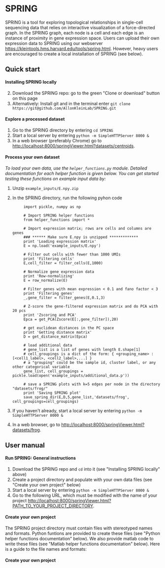 # SPRING

SPRING is a tool for exploring topological relationships in single-cell sequencing data that relies on interactive visualization of a force-directed graph. In the SPRING graph, each node is a cell and each edge is an instance of proximity in gene expression space. Users can upload their own expression data to SPRING using our webserver https://kleintools.hms.harvard.edu/tools/spring.html. However, heavy users are encouraged to create a local installation of SPRING (see below). 

## Quick start ##

#### Installing SPRING locally ####

2. Download the SPRING repo: go to the green "Clone or download" button on this page
2. Alternatively: Install git and in the terminal enter `git clone https://git@github.com/AllonKleinLab/SPRING.git`

#### Explore a processed dataset ####

1. Go to the SPRING directory by entering `cd SPRING`
2. Start a local server by entering `python -m SimpleHTTPServer 8000 &`
3. In a web browser (preferably Chrome) go to <a href="http://localhost:8000/springViewer.html?datasets/centroids">http://localhost:8000/springViewer.html?datasets/centroids</a>.

#### Process your own dataset ####

_To load your own data, use the `helper_functions.py` module. Detailed documentation for each helper function is given below. You can get started testing these functions on example input data by:_

1. Unzip `example_inputs/E.npy.zip`
2. In the SPRING directory, run the following pyhon code

            import pickle, numpy as np

            # Import SPRING helper functions
            from helper_functions import *

            # Import expression matrix; rows are cells and columns are genes
            ### ****** Make sure E.npy is unzipped *************
            print 'Loading expression matrix'
            E = np.load('example_inputs/E.npy')

            # Filter out cells with fewer than 1000 UMIs
            print 'Filtering cells'
            E,cell_filter = filter_cells(E,1000)

            # Normalize gene expression data
            print 'Row-normalizing'
            E = row_normalize(E)

            # Filter genes with mean expression < 0.1 and fano factor < 3
            print 'Filtering genes'
            _,gene_filter = filter_genes(E,0.1,3)

            # Z-score the gene-filtered expression matrix and do PCA with 20 pcs
            print 'Zscoring and PCA'
            Epca = get_PCA(Zscore(E[:,gene_filter]),20)

            # get euclidean distances in the PC space
            print 'Getting distance matrix'
            D = get_distance_matrix(Epca)

            # load additional data
            # gene_list is a list of genes with length E.shape[1]
            # cell_groupings is a dict of the form: { <grouping_name> : [<cell1_label>, <cell2_label>,...] }
            # a "grouping" could be the sample id, cluster label, or any other categorical variable
            gene_list, cell_groupings = pickle.load(open('example_inputs/additional_data.p'))

            # save a SPRING plots with k=5 edges per node in the directory "datasets/frog/"
            print 'Saving SPRING plot'
            save_spring_dir(E,D,5,gene_list,'datasets/frog', cell_groupings=cell_groupings)

3. If you haven't already, start a local server by entering `python -m SimpleHTTPServer 8000 &`
4. In a web browser, go to <a href="http://localhost:8000/springViewer.html?datasets/frog">http://localhost:8000/springViewer.html?datasets/frog</a>.

## User manual ##

#### Run SPRING: General instructions ####

1. Download the SPRING repo and `cd` into it (see "Installing SPRING locally" above)
2. Create a project directory and populate with your own data files (see "Create your own project" below)
2. Start a local server by entering  `python -m SimpleHTTPServer 8000 &`
3. Go to the following URL, which must be modified with the name of your project <a href="">http://localhost:8000/springViewer.html?PATH_TO_YOUR_PROJECT_DIRECTORY</a>.
       
#### Create your own project   

The SPRING project directory must contain files with stereotyped names and formats. Python funtions are provided to create these files (see "Python helper functions documentation" below). We also provide matlab code to write these files (see "Matlab helper functions documentation" below). Here is a guide to the file names and formats:
 
 
 #### Create your own project ####
